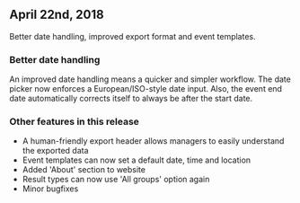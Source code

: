 ## April 22nd, 2018

Better date handling, improved export format and event templates.

### Better date handling

An improved date handling means a quicker and simpler workflow. The date picker
now enforces a European/ISO-style date input. Also, the event end date
automatically corrects itself to always be after the start date.

### Other features in this release

- A human-friendly export header allows managers to easily understand the
exported data
- Event templates can now set a default date, time and location
- Added 'About' section to website
- Result types can now use 'All groups' option again
- Minor bugfixes
